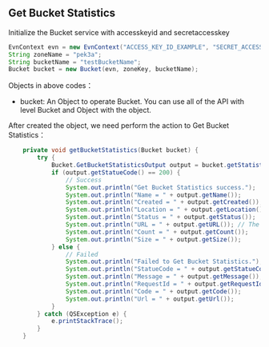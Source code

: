 ## Get Bucket Statistics

Initialize the Bucket service with accesskeyid and secretaccesskey

``` java
EvnContext evn = new EvnContext("ACCESS_KEY_ID_EXAMPLE", "SECRET_ACCESS_KEY_EXAMPLE");
String zoneName = "pek3a";
String bucketName = "testBucketName";
Bucket bucket = new Bucket(evn, zoneKey, bucketName);
```

Objects in above codes：
- bucket: An Object to operate Bucket. You can use all of the API with level Bucket and Object with the object.


After created the object, we need perform the action to Get Bucket Statistics：

```java
    private void getBucketStatistics(Bucket bucket) {
        try {
            Bucket.GetBucketStatisticsOutput output = bucket.getStatistics();
            if (output.getStatueCode() == 200) {
                // Success
                System.out.println("Get Bucket Statistics success.");
                System.out.println("Name = " + output.getName());
                System.out.println("Created = " + output.getCreated());
                System.out.println("Location = " + output.getLocation());
                System.out.println("Status = " + output.getStatus());
                System.out.println("URL = " + output.getURL()); // The method is different of output.getUrl().
                System.out.println("Count = " + output.getCount());
                System.out.println("Size = " + output.getSize());
            } else {
                // Failed
                System.out.println("Failed to Get Bucket Statistics.");
                System.out.println("StatueCode = " + output.getStatueCode());
                System.out.println("Message = " + output.getMessage());
                System.out.println("RequestId = " + output.getRequestId());
                System.out.println("Code = " + output.getCode());
                System.out.println("Url = " + output.getUrl());
            }
        } catch (QSException e) {
            e.printStackTrace();
        }
    }
```
